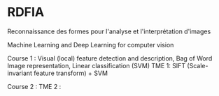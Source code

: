 # RDFIA
Reconnaissance des formes pour l'analyse et l'interprétation d'images

Machine Learning and Deep Learning for computer vision

Course 1 : Visual (local) feature detection and description, Bag of Word Image representation, Linear classification (SVM)
TME 1: SIFT (Scale-invariant feature transform) + SVM

Course 2 :
TME 2 : 
